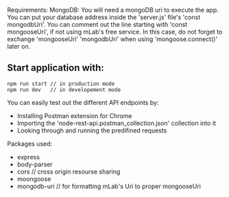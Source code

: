 Requirements:
    MongoDB:
    You will need a mongoDB uri to execute the app. You can put your database address inside the 'server.js' file's 'const mongodbUri'. You can comment out the line starting with 'const mongooseUri', if not using mLab's free service. In this case, do not forget to exchange 'mongooseUri' 'mongodbUri' when using 'mongoose.connect()' later on.

Start application with:
-------------------------
    npm run start // in production mode
    npm run dev   // in developement mode

You can easily test out the different API endpoints by:
  * Installing Postman extension for Chrome
  * Importing the 'node-rest-api.postman_collection.json' collection into it
  * Looking through and running the predifined requests

Packages used: 
  * express
  * body-parser
  * cors // cross origin resourse sharing
  * moongoose
  * mongodb-uri // for formatting mLab's Uri to proper mongooseUri